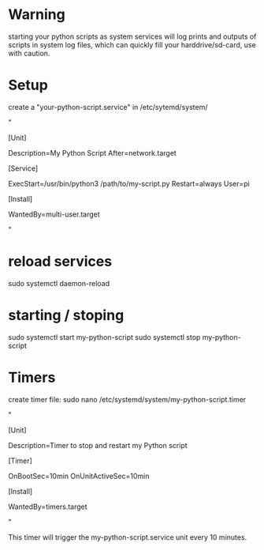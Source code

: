 # Warning
starting your python scripts as system services will log prints and outputs of scripts in system log files, which can quickly fill your harddrive/sd-card, use with caution.

# Setup
create a "your-python-script.service" in /etc/sytemd/system/

"

[Unit]

Description=My Python Script
After=network.target

[Service]

ExecStart=/usr/bin/python3 /path/to/my-script.py
Restart=always
User=pi

[Install]

WantedBy=multi-user.target

"

# reload services 
sudo systemctl daemon-reload

# starting / stoping

sudo systemctl start my-python-script
sudo systemctl stop my-python-script

# Timers

create timer file:
sudo nano /etc/systemd/system/my-python-script.timer

"

[Unit]

Description=Timer to stop and restart my Python script

[Timer]

OnBootSec=10min
OnUnitActiveSec=10min

[Install]

WantedBy=timers.target

"


This timer will trigger the my-python-script.service unit every 10 minutes.
